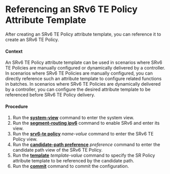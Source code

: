 Referencing an SRv6 TE Policy Attribute Template
================================================

After creating an SRv6 TE Policy attribute template, you can reference it to create an SRv6 TE Policy.

#### Context

An SRv6 TE Policy attribute template can be used in scenarios where SRv6 TE Policies are manually configured or dynamically delivered by a controller. In scenarios where SRv6 TE Policies are manually configured, you can directly reference such an attribute template to configure related functions in batches. In scenarios where SRv6 TE Policies are dynamically delivered by a controller, you can configure the desired attribute template to be referenced before SRv6 TE Policy delivery.


#### Procedure

1. Run the [**system-view**](cmdqueryname=system-view) command to enter the system view.
2. Run the [**segment-routing ipv6**](cmdqueryname=segment-routing+ipv6) command to enable SRv6 and enter its view.
3. Run the [**srv6-te policy**](cmdqueryname=srv6-te+policy) *name-value* command to enter the SRv6 TE Policy view.
4. Run the [**candidate-path preference**](cmdqueryname=candidate-path+preference) *preference* command to enter the candidate path view of the SRv6 TE Policy.
5. Run the [**template**](cmdqueryname=template) *template-value* command to specify the SR Policy attribute template to be referenced by the candidate path.
6. Run the [**commit**](cmdqueryname=commit) command to commit the configuration.